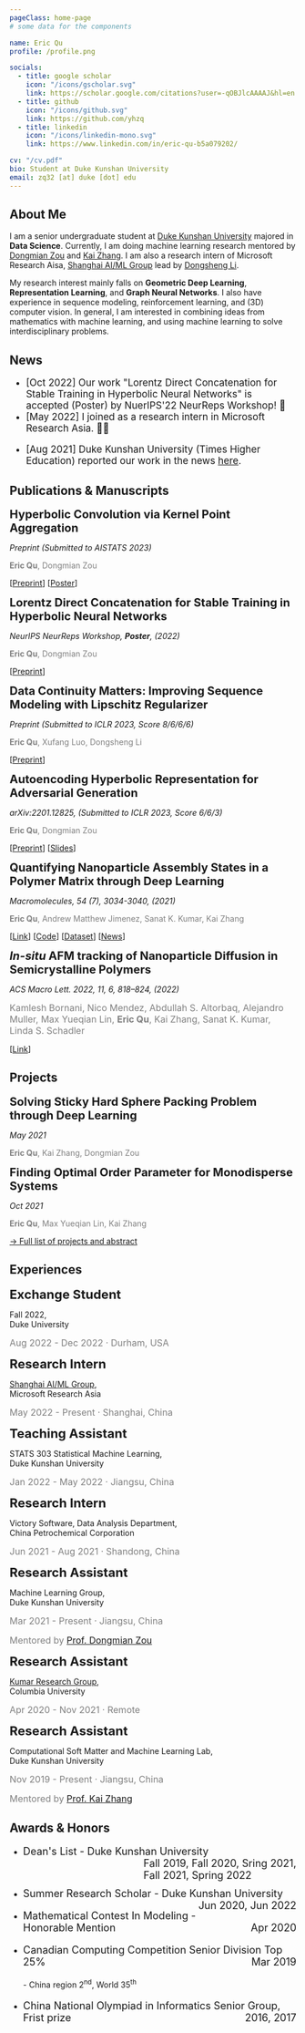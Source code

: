 ```yaml
---
pageClass: home-page
# some data for the components

name: Eric Qu
profile: /profile.png

socials:
  - title: google scholar
    icon: "/icons/gscholar.svg"
    link: https://scholar.google.com/citations?user=-qOBJlcAAAAJ&hl=en
  - title: github
    icon: "/icons/github.svg"
    link: https://github.com/yhzq
  - title: linkedin
    icon: "/icons/linkedin-mono.svg"
    link: https://www.linkedin.com/in/eric-qu-b5a079202/

cv: "/cv.pdf"
bio: Student at Duke Kunshan University
email: zq32 [at] duke [dot] edu
---
```


<ProfileSection :frontmatter="$page.frontmatter" />

## About Me

I am a senior undergraduate student at [Duke Kunshan University](https://www.dukekunshan.edu.cn) majored in **Data Science**. Currently, I am doing machine learning research mentored by [Dongmian Zou](https://scholars.duke.edu/person/Dongmian.Zou) and [Kai Zhang](https://sites.google.com/site/kaizhangstatmech/people). I am also a research intern of Microsoft Research Aisa, [Shanghai AI/ML Group](https://www.microsoft.com/en-us/research/group/shanghai-ai-ml-group/) lead by [Dongsheng Li](http://recmind.cn).

My research interest mainly falls on **Geometric Deep Learning**, **Representation Learning**, and **Graph Neural Networks**. I also have experience in sequence modeling, reinforcement learning, and (3D) computer vision. In general, I am interested in combining ideas from mathematics with machine learning, and using machine learning to solve interdisciplinary problems.


## News

<span style="font-size:17px">

- [Oct 2022]  Our work "Lorentz Direct Concatenation for Stable Training in Hyperbolic Neural Networks" is accepted (Poster) by NuerIPS'22 NeurReps Workshop! :tada:
- [May 2022]  I joined as a research intern in Microsoft Research Asia. :man_office_worker:
<!-- - [Jan 2022]	Our work "Lorentzian Fully Hyperbolic Generative Adversarial Network" is now public on arXiv. -->
- [Aug 2021]	Duke Kunshan University (Times Higher Education) reported our work in the news [here](https://www.timeshighereducation.com/hub/p/data-science-undergraduates-first-published-research-comes-years-passion-computing).
<!-- - [Apr 2021]	Our work "Quantifying Nanoparticle Assembly States in a Polymer Matrix through Deep Learning" is accepted by Macromolecules! :tada: -->

</span>

<!-- ## Education

- **Duke Kunshan University** <br/>
Sept 2019 - Present -->


## Publications & Manuscripts

<ProjectCard image="/projects/hknet.pdf" hideBorder=true>

  <span style="font-size:20px">**Hyperbolic Convolution via Kernel Point Aggregation**</span>

  *Preprint (Submitted to AISTATS 2023)*

  <span style="color:grey">**Eric Qu**, Dongmian Zou</span>

  [[Preprint](/projects/HKNet_Preprint.pdf)] [[Poster](/projects/HKNet_Poster.pdf)]

</ProjectCard>

<ProjectCard image="/projects/hcat.pdf" hideBorder=true>

  <span style="font-size:20px">**Lorentz Direct Concatenation for Stable Training in Hyperbolic Neural Networks**</span>

  *NeurIPS NeurReps Workshop, **Poster**, (2022)*

  <span style="color:grey">**Eric Qu**, Dongmian Zou</span>

  [[Preprint](https://openreview.net/pdf?id=wjtJ1T1DXME)]

</ProjectCard>

<ProjectCard image="/projects/continuity.pdf" hideBorder=true>

  <span style="font-size:20px">**Data Continuity Matters: Improving Sequence Modeling with Lipschitz Regularizer**</span>

  *Preprint (Submitted to ICLR 2023, Score 8/6/6/6)*

  <span style="color:grey">**Eric Qu**, Xufang Luo, Dongsheng Li</span>

  [[Preprint](https://openreview.net/forum?id=27uBgHuoSQ)]

</ProjectCard>

<ProjectCard image="/projects/HJTGAN.pdf" hideBorder=true>

  <span style="font-size:20px">**Autoencoding Hyperbolic Representation for Adversarial Generation**</span>

  *arXiv:2201.12825, (Submitted to ICLR 2023, Score 6/6/3)*

  <span style="color:grey">**Eric Qu**, Dongmian Zou</span>

  [[Preprint](https://openreview.net/forum?id=pmUH7A8wZz)] [[Slides](/projects/HJTGANSlides.pdf)]

</ProjectCard>

<ProjectCard image="/projects/dopad.png" hideBorder=true>

  <span style="font-size:20px">**Quantifying Nanoparticle Assembly States in a Polymer Matrix through Deep Learning**</span>

  *Macromolecules, 54 (7), 3034-3040, (2021)*

  <span style="color:grey">**Eric Qu**, Andrew Matthew Jimenez, Sanat K. Kumar, Kai Zhang</span>

  [[Link](https://pubs.acs.org/doi/abs/10.1021/acs.macromol.0c02483)] [[Code](https://github.com/yhzq/Quantifying-Nanoparticle-Assembly-States-Through-Deep-Learning)] [[Dataset](https://dopad.github.io)] [[News](https://www.timeshighereducation.com/hub/p/data-science-undergraduates-first-published-research-comes-years-passion-computing)]

</ProjectCard>

<ProjectCard image="/projects/track.png" hideBorder=true>

  <span style="font-size:20px">***In-situ* AFM tracking of Nanoparticle Diffusion in Semicrystalline Polymers**</span>

  *ACS Macro Lett. 2022, 11, 6, 818–824, (2022)*

  <span style="color:grey;font-size:16px">Kamlesh Bornani, Nico Mendez, Abdullah S. Altorbaq, Alejandro Muller, Max Yueqian Lin, **Eric Qu**, Kai Zhang, Sanat K. Kumar, Linda S. Schadler</span>

  [[Link](https://pubs.acs.org/doi/10.1021/acsmacrolett.1c00778)]

</ProjectCard>

## Projects

<ProjectCard image="/projects/packing.pdf" hideBorder=true>

  <span style="font-size:20px">**Solving Sticky Hard Sphere Packing Problem through Deep Learning**</span>

  *May 2021*

  <span style="color:grey">**Eric Qu**, Kai Zhang, Dongmian Zou</span>

</ProjectCard>

<ProjectCard image="/projects/KPAE.png" hideBorder=true>

  <span style="font-size:20px">**Finding Optimal Order Parameter for Monodisperse Systems**</span>

  *Oct 2021*

  <span style="color:grey">**Eric Qu**, Max Yueqian Lin, Kai Zhang</span>

</ProjectCard>

[→ Full list of projects and abstract](/projects/)

## Experiences

<ExpCard image="/logo/duke.pdf">

  <span style="font-size:22px">**Exchange Student**</span>

  Fall 2022,                           
  Duke University

  <span style="color:grey;font-size:16px;">Aug 2022 - Dec 2022 &middot; Durham, USA</span>

</ExpCard>

<ExpCard image="/logo/ms.pdf">

  <span style="font-size:22px">**Research Intern**</span>

  [Shanghai AI/ML Group](https://www.microsoft.com/en-us/research/group/shanghai-ai-ml-group/),                  
  Microsoft Research Asia

  <span style="color:grey;font-size:16px;">May 2022 - Present &middot; Shanghai, China</span>

</ExpCard>

<ExpCard image="/logo/DKU.png">

  <span style="font-size:22px">**Teaching Assistant**</span>

  STATS 303 Statistical Machine Learning,                                 
  Duke Kunshan University

  <span style="color:grey;font-size:16px;">Jan 2022 - May 2022 &middot; Jiangsu, China</span>

</ExpCard>

<ExpCard image="/logo/Sinopec.svg">

  <span style="font-size:22px">**Research Intern**</span>

  Victory Software, Data Analysis Department,     
  China Petrochemical Corporation

  <span style="color:grey;font-size:16px;">Jun 2021 - Aug 2021 &middot; Shandong, China</span>

</ExpCard>

<ExpCard image="/logo/DKU.png">

  <span style="font-size:22px">**Research Assistant**</span>

  Machine Learning Group,                      
  Duke Kunshan University

  <span style="color:grey;font-size:16px;">Mar 2021 - Present &middot; Jiangsu, China</span>

  <span style="color:grey;font-size:16px;">Mentored by [Prof. Dongmian Zou](https://scholars.duke.edu/person/Dongmian.Zou)</span>

</ExpCard>

<ExpCard image="/logo/Columbia.png">

  <span style="font-size:22px">**Research Assistant**</span>

  [Kumar Research Group](http://www.columbia.edu/cu/kumargroup/),                      
  Columbia University

  <span style="color:grey;font-size:16px;">Apr 2020 - Nov 2021 &middot; Remote</span>

</ExpCard>

<ExpCard image="/logo/DKU.png">

  <span style="font-size:22px">**Research Assistant**</span>

  Computational Soft Matter and Machine Learning Lab,     
  Duke Kunshan University

  <span style="color:grey;font-size:16px;">Nov 2019 - Present &middot; Jiangsu, China</span>

  <span style="color:grey;font-size:16px;">Mentored by [Prof. Kai Zhang](https://sites.google.com/site/kaizhangstatmech/people)</span>

</ExpCard>


## Awards & Honors

- <p style="text-align:left;font-size:18px;">
      Dean's List - Duke Kunshan University
      <span style="float:right;">
          Fall 2019, Fall 2020, Sring 2021,<br> Fall 2021, Spring 2022
      </span>
  </p> <br>

-	<p style="text-align:left;font-size:18px;">
	    Summer Research Scholar - Duke Kunshan University
	    <span style="float:right;">
	        Jun 2020, Jun 2022
	    </span>
	</p>

-	<p style="text-align:left;font-size:18px;">
	    Mathematical Contest In Modeling - Honorable Mention
	    <span style="float:right;">
	        Apr 2020
	    </span>
	</p>

-	<p style="text-align:left;font-size:18px;">
	    Canadian Computing Competition Senior Division Top 25%
	    <span style="float:right;">
	        Mar 2019
	    </span>
	</p>
	- China region 2<sup>nd</sup>, World 35<sup>th</sup> 
<p style="margin:.25em;"></p>

- <p style="text-align:left;font-size:18px;">
      China National Olympiad in Informatics Senior Group, Frist prize
      <span style="float:right;">
          2016, 2017
      </span>
  </p>



<!-- Custom style for this page -->

<style lang="stylus">

.theme-container.home-page .page
  font-size 18px
  font-family "lucida grande", "lucida sans unicode", lucida, "Helvetica Neue", Helvetica, Arial, sans-serif;
  p
    margin 0 0 0.5rem
  p, ul, ol
    line-height 1.25
  a
    font-weight normal
  .theme-default-content:not(.custom) > h2
    margin-bottom 0.5rem
  .theme-default-content:not(.custom) > h2:first-child + p
    margin-top 0.5rem
  .theme-default-content:not(.custom) > h3
    padding-top 4rem

  /* Override */
  .md-card
    margin-top 0.5em
    .card-image
      padding 0.2rem
      img
        max-width 140px
        max-height 140px
    .card-content p
      -webkit-margin-after 0.2em
       /*margin: auto*/

@media (max-width: 419px)
  .theme-container.home-page .page
    p, ul, ol
      line-height 1.5

    .md-card
      .card-image
        img 
          width 100%
          max-width 400px

</style>
